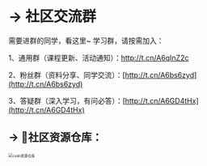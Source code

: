 # → 社区交流群



需要进群的同学，看这里~
学习群，请按需加入：

 1、通用群（课程更新、活动通知）：[http://t.cn/A6qInZ2c ](http://t.cn/A6qInZ2c  )  

 2、粉丝群（资料分享、同学交流）：[http://t.cn/A6bs6zyd](http://t.cn/A6bs6zyd)

3、答疑群（深入学习，有问必答）：[http://t.cn/A6GD4tHx](http://t.cn/A6GD4tHx)



## → 🚀社区资源仓库：
<img src="https://img-blog.csdnimg.cn/20201231105911656.jpg?x-oss-process=image/watermark,type_ZmFuZ3poZW5naGVpdGk,shadow_10,text_aHR0cHM6Ly9ibG9nLmNzZG4ubmV0L3dlaXhpbl80MjMyMTUxNw==,size_16,color_FFFFFF,t_70#pic_center" alt="csdn资源仓库" style="zoom:50%;" />
